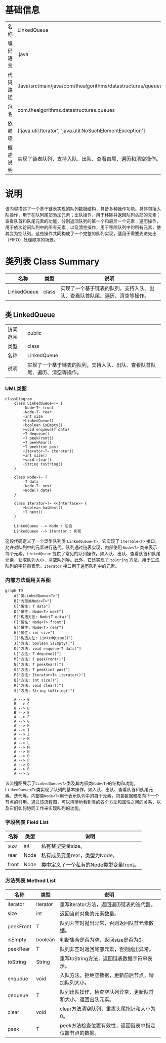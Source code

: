 # 基础信息

|      |      |
|------|------|
| 名称 | LinkedQueue |
| 编码语言 | .java |
| 代码路径 | Java/src/main/java/com/thealgorithms/datastructures/queues/LinkedQueue.java |
| 包名 | com.thealgorithms.datastructures.queues |
| 依赖项 | ['java.util.Iterator', 'java.util.NoSuchElementException'] |
| 概述说明 | 实现了链表队列，支持入队、出队、查看首尾、遍历和清空操作。 |

# 说明

该内容描述了一个基于链表实现的队列数据结构，具备多种操作功能。具体包括入队操作，用于在队列尾部添加元素；出队操作，用于移除并返回队列头部的元素；查看队首和队尾元素的功能，分别返回队列的第一个和最后一个元素；遍历操作，用于依次访问队列中的所有元素；以及清空操作，用于移除队列中的所有元素，使其变为空队列。这些操作共同构成了一个完整的队列实现，适用于需要先进先出（FIFO）处理顺序的场景。

# 类列表 Class Summary

| 名称   | 类型  | 说明 |
|-------|------|-------------|
| LinkedQueue | class | 实现了一个基于链表的队列，支持入队、出队、查看队首队尾、遍历、清空等操作。 |



## 类 LinkedQueue

|      |      |
|------|------|
| 访问范围 | public |
| 类型 | class |
| 名称 | LinkedQueue |
| 说明 | 实现了一个基于链表的队列，支持入队、出队、查看队首队尾、遍历、清空等操作。 |


### UML类图

```mermaid
classDiagram
    class LinkedQueue~T~ {
        -Node~T~ front
        -Node~T~ rear
        -int size
        +LinkedQueue()
        +boolean isEmpty()
        +void enqueue(T data)
        +T dequeue()
        +T peekFront()
        +T peekRear()
        +T peek(int pos)
        +Iterator~T~ iterator()
        +int size()
        +void clear()
        +String toString()
    }

    class Node~T~ {
        -T data
        -Node~T~ next
        +Node(T data)
    }

    class Iterator~T~ <<Interface>> {
        +boolean hasNext()
        +T next()
    }

    LinkedQueue --> Node : 包含
    LinkedQueue --> Iterator : 实现
```

这段代码定义了一个泛型队列类 `LinkedQueue<T>`，它实现了 `Iterable<T>` 接口，允许对队列中的元素进行迭代。队列通过链表实现，内部使用 `Node<T>` 类来表示每个元素。`LinkedQueue` 提供了常见的队列操作，如入队、出队、查看队首和队尾元素、获取队列大小、清空队列等。此外，它还实现了 `toString` 方法，用于生成队列的字符串表示。`Iterator` 接口用于遍历队列中的元素。


### 内部方法调用关系图

```mermaid
graph TD
    A["类LinkedQueue<T>"]
    B["内部类Node<T>"]
    C["属性: T data"]
    D["属性: Node<T> next"]
    E["构造方法: Node(T data)"]
    F["属性: Node<T> front"]
    G["属性: Node<T> rear"]
    H["属性: int size"]
    I["构造方法: LinkedQueue()"]
    J["方法: boolean isEmpty()"]
    K["方法: void enqueue(T data)"]
    L["方法: T dequeue()"]
    M["方法: T peekFront()"]
    N["方法: T peekRear()"]
    O["方法: T peek(int pos)"]
    P["方法: Iterator<T> iterator()"]
    Q["方法: int size()"]
    R["方法: void clear()"]
    S["方法: String toString()"]

    A --> B
    B --> C
    B --> D
    B --> E
    A --> F
    A --> G
    A --> H
    A --> I
    A --> J
    A --> K
    A --> L
    A --> M
    A --> N
    A --> O
    A --> P
    A --> Q
    A --> R
    A --> S
```

该流程图展示了`LinkedQueue<T>`类及其内部类`Node<T>`的结构和功能。`LinkedQueue<T>`类实现了队列的基本操作，如入队、出队、查看队首和队尾元素、迭代等。内部类`Node<T>`用于表示队列中的每个元素，包含数据和指向下一个节点的引用。通过该流程图，可以清晰地看到类的各个方法和属性之间的关系，以及它们如何协同工作来实现队列的功能。

### 字段列表 Field List

| 名称  | 类型  | 说明 |
|-------|-------|------|
| size | int | 私有整型变量size。 |
| rear | Node<T> | 私有成员变量rear，类型为Node<T>。 |
| front | Node<T> | 类中定义了一个私有的Node类型变量front。 |

### 方法列表 Method List

| 名称  | 类型  | 说明 |
|-------|-------|------|
| iterator | Iterator<T> | 重写iterator方法，返回遍历链表的迭代器。 |
| size | int | 返回当前对象的元素数量。 |
| peekFront | T | 队列为空时抛出异常，否则返回队首元素数据。 |
| isEmpty | boolean | 判断集合是否为空，返回size是否为0。 |
| peekRear | T | 队列非空时返回尾部元素，否则抛出异常。 |
| toString | String | 重写toString方法，返回链表数据字符串表示。 |
| enqueue | void | 入队方法，拒绝空数据，更新前后节点，增加队列大小。 |
| dequeue | T | 队列出队操作，检查空队列异常，更新队首和大小，返回出队元素。 |
| clear | void | clear方法清空队列，重置头尾指针和大小为0。 |
| peek | T | peek方法检查位置有效性，返回链表中指定位置节点的数据。 |





